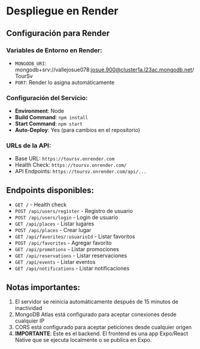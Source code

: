 # Despliegue en Render

## Configuración para Render

### Variables de Entorno en Render:
- `MONGODB_URI`: mongodb+srv://vallejosue078:josue.900@cluster1a.l23ac.mongodb.net/TourSv
- `PORT`: Render lo asigna automáticamente

### Configuración del Servicio:
- **Environment**: Node
- **Build Command**: `npm install`
- **Start Command**: `npm start`
- **Auto-Deploy**: Yes (para cambios en el repositorio)

### URLs de la API:
- Base URL: `https://toursv.onrender.com`
- Health Check: `https://toursv.onrender.com/`
- API Endpoints: `https://toursv.onrender.com/api/...`

## Endpoints disponibles:
- `GET /` - Health check
- `POST /api/users/register` - Registro de usuario
- `POST /api/users/login` - Login de usuario
- `GET /api/places` - Listar lugares
- `POST /api/places` - Crear lugar
- `GET /api/favorites/:usuarioId` - Listar favoritos
- `POST /api/favorites` - Agregar favorito
- `GET /api/promotions` - Listar promociones
- `GET /api/reservations` - Listar reservaciones
- `GET /api/events` - Listar eventos
- `GET /api/notifications` - Listar notificaciones

## Notas importantes:
1. El servidor se reinicia automáticamente después de 15 minutos de inactividad
2. MongoDB Atlas está configurado para aceptar conexiones desde cualquier IP
3. CORS está configurado para aceptar peticiones desde cualquier origen
4. **IMPORTANTE**: Este es el backend. El frontend es una app Expo/React Native que se ejecuta localmente o se publica en Expo. 